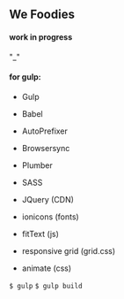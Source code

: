 ## We Foodies

#### work in progress

"_"

#### for gulp:

* Gulp
* Babel
* AutoPrefixer
* Browsersync
* Plumber
* SASS
* JQuery (CDN)

* ionicons (fonts)
* fitText (js)
* responsive grid (grid.css)
* animate (css)

` $ gulp `
` $ gulp build `
